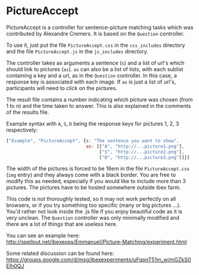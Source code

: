 # PictureAccept

PictureAccept is a controller for sentence-picture matching tasks which was contributed by Alexandre Cremers.  It is based on the `Question` controller.

To use it, just put the file `PictureAccept.css` in the `css_includes` directory and the file `PictureAccept.js` in the `js_includes` directory.

The controller takes as arguments a sentence (`s`) and a list of url's which should link to pictures (`as`).  `as` can also be a list of lists, with each sublist containing a key and a url, as in the `Question` controller.  In this case, a response key is associated with each image.  If `as` is just a list of url's, participants will need to click on the pictures.

The result file contains a number indicating which picture was chosen (from 1 to n) and the time taken to answer.  This is also explained in the comments of the results file.

Example syntax with `A`, `S`, `D` being the response keys for pictures 1, 2, 3 respectively:

``` Javascript
["Example", "PictureAccept", {s: "The sentence you want to show",
                              as: [["A", "http://...picture1.png"],
                                   ["S", "http://...picture2.png"],
                                   ["D", "http://...picture3.png"]]}]
```

The width of the pictures is forced to be 16em in the file `PictureAccept.css` (`img` entry) and they always come with a black border.  You are free to modify this as needed, especially if you would like to include more than 3 pictures.  The pictures have to be hosted somewhere outside ibex farm.

This code is not thoroughly tested, so it may not work perfectly on all browsers, or if you try something too specific (many or big pictures ...).  You'd rather not look inside the .js file if you enjoy beautiful code as it is very unclean.  The `Question` controller was only minimally modified and there are a lot of things that are useless here.

You can see an example here: http://spellout.net/ibexexps/Emmanuel/Picture-Matching/experiment.html

Some related discussion can be found here: https://groups.google.com/d/msg/ibexexperiments/uFqpnT51m_w/mGZkS0EIh0QJ
